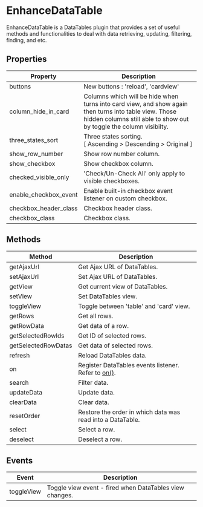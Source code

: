 # EnhanceDataTable
EnhanceDataTable is a DataTables plugin that provides a set of useful methods and functionalities to deal with data retrieving, updating, filtering, finding, and etc.

## Properties

<table>
  <thead>
    <tr>
      <th>Property</th>
      <th>Description</th>
    </tr>
  </thead>
  <tbody>
    <tr>
      <td>buttons</td>
      <td>New buttons : 'reload', 'cardview'</td>
    </tr>
    <tr>
      <td>column_hide_in_card</td>
      <td>
        Columns which will be hide when turns into card view, and show again then turns into table view.
        Those hidden columns still able to show out by toggle the column visibilty.
      </td>
    </tr>
    <tr>
      <td>three_states_sort</td>
      <td>
        Three states sorting.<br />
        [ Ascending > Descending > Original ]
    </td>
    </tr>
    <tr>
      <td>show_row_number</td>
      <td>Show row number column.</td>
    </tr>
    <tr>
      <td>show_checkbox</td>
      <td>Show checkbox column.</td>
    </tr>
    <tr>
      <td>checked_visible_only</td>
      <td>'Check/Un-Check All' only apply to visible checkboxes.</td>
    </tr>
    <tr>
      <td>enable_checkbox_event</td>
      <td>Enable built-in checkbox event listener on custom checkbox.</td>
    </tr>
    <tr>
      <td>checkbox_header_class</td>
      <td>Checkbox header class.</td>
    </tr>
    <tr>
      <td>checkbox_class</td>
      <td>Checkbox class.</td>
    </tr>
  </tbody>
</table>

## Methods

<table>
  <thead>
    <tr>
      <th>Method</th>
      <th>Description</th>
    </tr>
  </thead>
  <tbody>
    <tr>
      <td>getAjaxUrl</td>
      <td>Get Ajax URL of DataTables.</td>
    </tr>
    <tr>
      <td>setAjaxUrl</td>
      <td>Set Ajax URL of DataTables.</td>
    </tr>
    <tr>
      <td>getView</td>
      <td>Get current view of DataTables.</td>
    </tr>
    <tr>
      <td>setView</td>
      <td>Set DataTables view.</td>
    </tr>
    <tr>
      <td>toggleView</td>
      <td>Toggle between 'table' and 'card' view.</td>
    </tr>
    <tr>
      <td>getRows</td>
      <td>Get all rows.</td>
    </tr>
    <tr>
      <td>getRowData</td>
      <td>Get data of a row.</td>
    </tr>
    <tr>
      <td>getSelectedRowIds</td>
      <td>Get ID of selected rows.</td>
    </tr>
    <tr>
      <td>getSelectedRowDatas</td>
      <td>Get data of selected rows.</td>
    </tr>
    <tr>
      <td>refresh</td>
      <td>Reload DataTables data.</td>
    </tr>
    <tr>
      <td>on</td>
      <td>
        Register DataTables events listener.<br />
        Refer to <a href="https://datatables.net/reference/api/on()" target="_blank">on()</a>.
      </td>
    </tr>
    <tr>
      <td>search</td>
      <td>Filter data.</td>
    </tr>
    <tr>
      <td>updateData</td>
      <td>Update data.</td>
    </tr>
    <tr>
      <td>clearData</td>
      <td>Clear data.</td>
    </tr>
    <tr>
      <td>resetOrder</td>
      <td>Restore the order in which data was read into a DataTable.</td>
    </tr>
    <tr>
      <td>select</td>
      <td>Select a row.</td>
    </tr>
    <tr>
      <td>deselect</td>
      <td>Deselect a row.</td>
    </tr>
  </tbody>
</table>

## Events

<table>
  <thead>
    <tr>
      <th>Event</th>
      <th>Description</th>
    </tr>
  </thead>
  <tbody>
    <tr>
      <td>toggleView</td>
      <td>Toggle view event - fired when DataTables view changes.</td>
    </tr>
  </tbody>
</table>